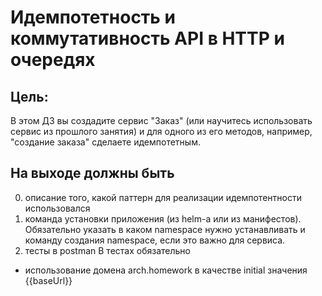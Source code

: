 # Идемпотетность и коммутативность API в HTTP и очередях

## Цель:
В этом ДЗ вы создадите сервис "Заказ" (или научитесь использовать сервис из прошлого занятия) и для одного из его методов, например, "создание заказа" сделаете идемпотетным.

## На выходе должны быть
0. описание того, какой паттерн для реализации идемпотентности использовался
0. команда установки приложения (из helm-а или из манифестов). Обязательно указать в каком namespace нужно устанавливать и команду создания namespace, если это важно для сервиса.
0. тесты в postman
В тестах обязательно 
- использование домена arch.homework в качестве initial значения {{baseUrl}}
